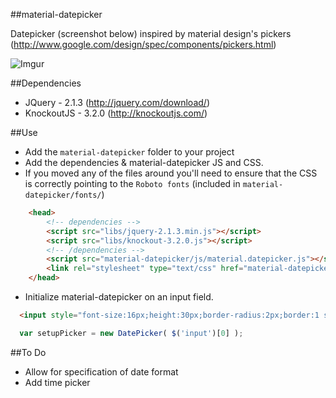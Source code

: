 ##material-datepicker

Datepicker (screenshot below) inspired by material design's pickers (http://www.google.com/design/spec/components/pickers.html) 

![Imgur](http://i.imgur.com/0UpiN52.png)

##Dependencies
* JQuery - 2.1.3 (http://jquery.com/download/)
* KnockoutJS - 3.2.0 (http://knockoutjs.com/)

##Use
* Add the `material-datepicker` folder to your project
* Add the dependencies & material-datepicker JS and CSS.
* If you moved any of the files around you'll need to ensure that the CSS is correctly pointing to the `Roboto fonts` (included in `material-datepicker/fonts/`)

```html
	<head>
		<!-- dependencies -->
		<script src="libs/jquery-2.1.3.min.js"></script>
		<script src="libs/knockout-3.2.0.js"></script>
		<!-- /dependencies -->
		<script src="material-datepicker/js/material.datepicker.js"></script>
		<link rel="stylesheet" type="text/css" href="material-datepicker/css/material.datepicker.css">
	</head>
```

* Initialize material-datepicker on an input field.

```html
  <input style="font-size:16px;height:30px;border-radius:2px;border:1 solid gray;padding:0px 10px">
```

```javascript
  var setupPicker = new DatePicker( $('input')[0] );
```

##To Do
* Allow for specification of date format
* Add time picker



